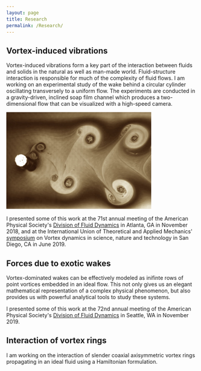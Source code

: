 ```yaml
---
layout: page
title: Research
permalink: /Research/
---
```


## Vortex-induced vibrations
Vortex-induced vibrations form a key part of the interaction between fluids and solids in the natural as well as man-made world. Fluid-structure interaction is responsible for much of the complexity of fluid flows.
I am working on an experimental study of the wake behind a circular cylinder oscillating transversely to a uniform flow. The experiments are conducted in a gravity-driven, inclined soap film channel which produces a two-dimensional flow that can be visualized with a high-speed camera.

![Wake in a Soap Film](/assets/wake3.jpg)

I presented some of this work at the 71st annual meeting of the American Physical Society's [Division of Fluid Dynamics](https://meetings.aps.org/Meeting/DFD18/Session/M16.1) in Atlanta, GA in November 2018, and at the International Union of Theoretical and Applied Mechanics' [symposium](https://drive.google.com/file/d/1fMubzmWWRl5RkEdGKEX2yegpoHEUYuc1/view) on Vortex dynamics in science, nature and technology in San Diego, CA in June 2019.

## Forces due to exotic wakes
Vortex-dominated wakes can be effectively modeled as inifinte rows of point vortices embedded in an ideal flow. This not only gives us an elegant mathematical representation of a complex physical phenomenon, but also provides us with powerful analytical tools to study these systems.

I presented some of this work at the 72nd annual meeting of the American Physical Society's [Division of Fluid Dynamics](https://meetings.aps.org/Meeting/DFD19/Session/C12.1) in Seattle, WA in November 2019.

## Interaction of vortex rings
I am working on the interaction of slender coaxial axisymmetric vortex rings propagating in an ideal fluid using a Hamiltonian formulation.

[jekyll-organization]: https://github.com/jekyll
